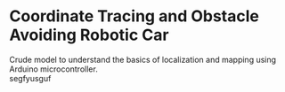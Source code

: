 # Coordinate Tracing and Obstacle Avoiding Robotic Car

Crude model to understand the basics of localization and mapping using Arduino microcontroller.<br>
segfyusguf
